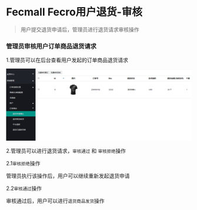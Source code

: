 Fecmall Fecro用户退货-审核
=============

> 用户提交退货申请后，管理员进行退货请求审核操作


### 管理员审核用户订单商品退货请求


1.管理员可以在后台查看用户发起的订单商品退货请求


![](images/ww4.png)


2.管理员可以进行退货请求，`审核通过` 和 `审核拒绝`操作

2.1`审核拒绝`操作

管理员执行该操作后，用户可以继续重新发起退货申请

2.2`审核通过`操作

审核通过后，用户可以进行`退货商品发货`操作




